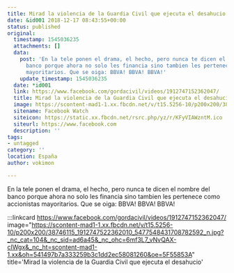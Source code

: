```yaml
---
title: Mirad la violencia de la Guardia Civil que ejecuta el desahucio
date: &id001 2018-12-17 08:43:55+00:00
status: published
original:
  timestamp: 1545036235
  attachments: []
  data:
    post: 'En la tele ponen el drama, el hecho, pero nunca te dicen el nombre del
      banco porque ahora no solo les financia sino tambien les pertenece como accionistas
      mayoritarios. Que se oiga: BBVA! BBVA! BBVA!'
    update_timestamp: 1545036235
  date: *id001
  link: https://www.facebook.com/gordacivil/videos/1912747152362047/
  title: Mirad la violencia de la Guardia Civil que ejecuta el desahucio
  image: https://scontent-mad1-1.xx.fbcdn.net/v/t15.5256-10/p200x200/38746115_1912747522362010_5477548431708782592_n.jpg?_nc_cat=104&_nc_sid=ad6a45&_nc_ohc=6mf3L7_vNvQAX-cIWgx&_nc_ht=scontent-mad1-1.xx&oh=541497b7a333259b3c1dd2ec58081260&oe=5F55853A
  sitename: Facebook Watch
  siteicon: https://static.xx.fbcdn.net/rsrc.php/yz/r/KFyVIAWzntM.ico
  siteurl: https://www.facebook.com
  description: ''
tags:
- untagged
category: ''
location: España
author: vokimon

---
```

En la tele ponen el drama, el hecho, pero nunca te dicen el nombre del banco porque ahora no solo les financia sino tambien les pertenece como accionistas mayoritarios. Que se oiga: BBVA! BBVA! BBVA!

:::linkcard https://www.facebook.com/gordacivil/videos/1912747152362047/ image="https://scontent-mad1-1.xx.fbcdn.net/v/t15.5256-10/p200x200/38746115_1912747522362010_5477548431708782592_n.jpg?_nc_cat=104&_nc_sid=ad6a45&_nc_ohc=6mf3L7_vNvQAX-cIWgx&_nc_ht=scontent-mad1-1.xx&oh=541497b7a333259b3c1dd2ec58081260&oe=5F55853A" title='Mirad la violencia de la Guardia Civil que ejecuta el desahucio'


